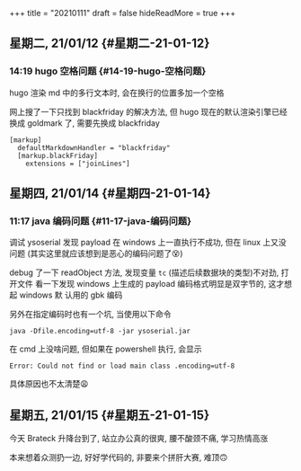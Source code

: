 +++
title = "20210111"
draft = false
hideReadMore = true
+++

<!--more-->


## 星期二, 21/01/12 {#星期二-21-01-12}


### 14:19 hugo 空格问题 {#14-19-hugo-空格问题}

hugo 渲染 md 中的多行文本时, 会在换行的位置多加一个空格

网上搜了一下只找到 blackfriday 的解决方法, 但 hugo 现在的默认渲染引擎已经换成
goldmark 了, 需要先换成 blackfriday

```text
[markup]
  defaultMarkdownHandler = "blackfriday"
  [markup.blackFriday]
    extensions = ["joinLines"]
```


## 星期四, 21/01/14 {#星期四-21-01-14}


### 11:17 java 编码问题 {#11-17-java-编码问题}

调试 ysoserial 发现 payload 在 windows 上一直执行不成功, 但在 linux 上又没问题
 (其实这里就应该想到是恶心的编码问题了😵)

debug 了一下 readObject 方法, 发现变量 `tc` (描述后续数据块的类型)不对劲, 打开文件
看一下发现 windows 上生成的 payload 编码格式明显是双字节的, 这才想起 windows 默
认用的 gbk 编码

另外在指定编码时也有一个坑, 当使用以下命令

```text
java -Dfile.encoding=utf-8 -jar ysoserial.jar
```

在 cmd 上没啥问题, 但如果在 powershell 执行, 会显示

```text
Error: Could not find or load main class .encoding=utf-8
```

具体原因也不太清楚😩


## 星期五, 21/01/15 {#星期五-21-01-15}

今天 Brateck 升降台到了, 站立办公真的很爽, 腰不酸颈不痛, 学习热情高涨

本来想着众测扔一边, 好好学代码的, 非要来个拼肝大赛, 难顶🙃
